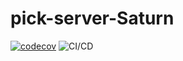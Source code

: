 # pick-server-Saturn
[![codecov](https://codecov.io/gh/Lee-Jin-Hyeok/pick-server-Saturn/branch/master/graph/badge.svg)](https://codecov.io/gh/Lee-Jin-Hyeok/pick-server-Saturn)
![CI/CD](https://github.com/DSM-PICK/pick-server-Saturn/workflows/CI/CD/badge.svg)

